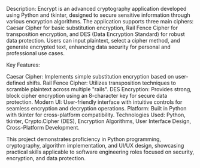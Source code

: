 Description:
Encrypt is an advanced cryptography application developed using Python and tkinter, designed to secure sensitive information through various encryption algorithms. The application supports three main ciphers: Caesar Cipher for basic substitution encryption, Rail Fence Cipher for transposition encryption, and DES (Data Encryption Standard) for robust data protection. Users can input plaintext, select a cipher method, and generate encrypted text, enhancing data security for personal and professional use cases.

Key Features:

Caesar Cipher: Implements simple substitution encryption based on user-defined shifts.
Rail Fence Cipher: Utilizes transposition techniques to scramble plaintext across multiple "rails".
DES Encryption: Provides strong, block cipher encryption using an 8-character key for secure data protection.
Modern UI: User-friendly interface with intuitive controls for seamless encryption and decryption operations.
Platform: Built in Python with tkinter for cross-platform compatibility.
Technologies Used:
Python, tkinter, Crypto.Cipher (DES), Encryption Algorithms, User Interface Design, Cross-Platform Development.

This project demonstrates proficiency in Python programming, cryptography, algorithm implementation, and UI/UX design, showcasing practical skills applicable to software engineering roles focused on security, encryption, and data protection.
